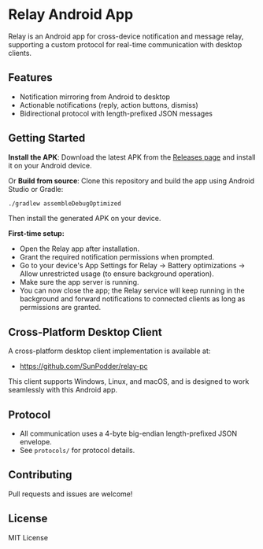 # Relay Android App

Relay is an Android app for cross-device notification and message relay, supporting a custom protocol for real-time communication with desktop clients.

## Features

- Notification mirroring from Android to desktop
- Actionable notifications (reply, action buttons, dismiss)
- Bidirectional protocol with length-prefixed JSON messages

## Getting Started

**Install the APK**: Download the latest APK from the [Releases page](https://github.com/SunPodder/Relay/releases) and install it on your Android device.

Or **Build from source**: Clone this repository and build the app using Android Studio or Gradle:
```bash
./gradlew assembleDebugOptimized
```
Then install the generated APK on your device.

**First-time setup:**

- Open the Relay app after installation.
- Grant the required notification permissions when prompted.
- Go to your device's App Settings for Relay → Battery optimizations → Allow unrestricted usage (to ensure background operation).
- Make sure the app server is running.
- You can now close the app; the Relay service will keep running in the background and forward notifications to connected clients as long as permissions are granted.

## Cross-Platform Desktop Client

A cross-platform desktop client implementation is available at:
- https://github.com/SunPodder/relay-pc

This client supports Windows, Linux, and macOS, and is designed to work seamlessly with this Android app.

## Protocol

- All communication uses a 4-byte big-endian length-prefixed JSON envelope.
- See `protocols/` for protocol details.

## Contributing

Pull requests and issues are welcome!

## License

MIT License
